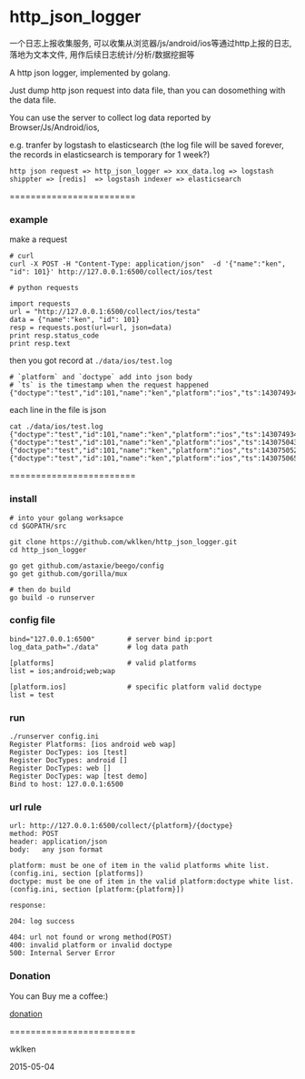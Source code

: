 http_json_logger
===========================

一个日志上报收集服务, 可以收集从浏览器/js/android/ios等通过http上报的日志, 落地为文本文件, 用作后续日志统计/分析/数据挖掘等

A http json logger, implemented by golang.

Just dump http json request into data file, than you can dosomething with the data file.

You can use the server to collect log data reported by Browser/Js/Android/ios,

e.g. tranfer by logstash to elasticsearch (the log file will be saved forever, the records in elasticsearch is temporary for 1 week?)

    http json request => http_json_logger => xxx_data.log => logstash shippter => [redis]  => logstash indexer => elasticsearch


========================

### example

make a request

    # curl
    curl -X POST -H "Content-Type: application/json"  -d '{"name":"ken", "id": 101}' http://127.0.0.1:6500/collect/ios/test

    # python requests

    import requests
    url = "http://127.0.0.1:6500/collect/ios/testa"
    data = {"name":"ken", "id": 101}
    resp = requests.post(url=url, json=data)
    print resp.status_code
    print resp.text


then you got record at `./data/ios/test.log`

    # `platform` and `doctype` add into json body
    # `ts` is the timestamp when the request happened
    {"doctype":"test","id":101,"name":"ken","platform":"ios","ts":1430749343}

each line in the file is json

    cat ./data/ios/test.log
    {"doctype":"test","id":101,"name":"ken","platform":"ios","ts":1430749343}
    {"doctype":"test","id":101,"name":"ken","platform":"ios","ts":1430750438}
    {"doctype":"test","id":101,"name":"ken","platform":"ios","ts":1430750524}
    {"doctype":"test","id":101,"name":"ken","platform":"ios","ts":1430750654}



========================

### install

    # into your golang worksapce
    cd $GOPATH/src

    git clone https://github.com/wklken/http_json_logger.git
    cd http_json_logger

    go get github.com/astaxie/beego/config
    go get github.com/gorilla/mux

    # then do build
    go build -o runserver

### config file

    bind="127.0.0.1:6500"        # server bind ip:port
    log_data_path="./data"       # log data path

    [platforms]                  # valid platforms
    list = ios;android;web;wap

    [platform.ios]               # specific platform valid doctype
    list = test

### run

    ./runserver config.ini
    Register Platforms: [ios android web wap]
    Register DocTypes: ios [test]
    Register DocTypes: android []
    Register DocTypes: web []
    Register DocTypes: wap [test demo]
    Bind to host: 127.0.0.1:6500

### url rule

    url: http://127.0.0.1:6500/collect/{platform}/{doctype}
    method: POST
    header: application/json
    body:   any json format

    platform: must be one of item in the valid platforms white list. (config.ini, section [platforms])
    doctype: must be one of item in the valid platform:doctype white list. (config.ini, section [platform:{platform}])

    response:

    204: log success

    404: url not found or wrong method(POST)
    400: invalid platform or invalid doctype
    500: Internal Server Error

### Donation

You can Buy me a coffee:)

[donation](http://www.wklken.me/pages/donation.html)

========================

wklken

2015-05-04



